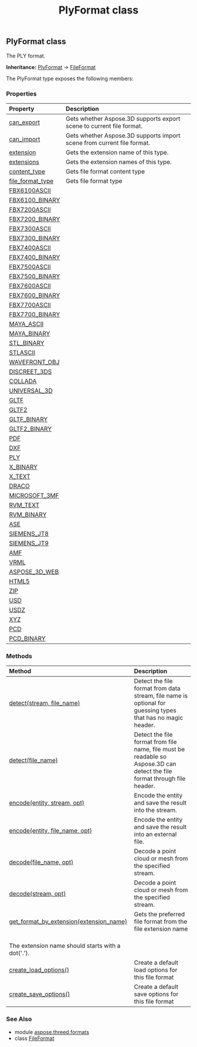 ﻿---
title: PlyFormat class
second_title: Aspose.3D for Python via .NET API References
description: 
type: docs
weight: 200
url: /python-net/aspose.threed.formats/plyformat/
is_root: false
---

## PlyFormat class

The PLY format.



**Inheritance:** [PlyFormat](/3d/python-net/aspose.threed.formats/plyformat) → 
[FileFormat](/3d/python-net/aspose.threed/fileformat)



The PlyFormat type exposes the following members:

### Properties
| Property | Description |
| :- | :- |
| [can_export](/3d/python-net/aspose.threed.formats/plyformat/can_export) | Gets whether Aspose.3D supports export scene to current file format. |
| [can_import](/3d/python-net/aspose.threed.formats/plyformat/can_import) | Gets whether Aspose.3D supports import scene from current file format. |
| [extension](/3d/python-net/aspose.threed.formats/plyformat/extension) | Gets the extension name of this type. |
| [extensions](/3d/python-net/aspose.threed.formats/plyformat/extensions) | Gets the extension names of this type. |
| [content_type](/3d/python-net/aspose.threed.formats/plyformat/content_type) | Gets file format content type |
| [file_format_type](/3d/python-net/aspose.threed.formats/plyformat/file_format_type) | Gets file format type |
| [FBX6100ASCII](/3d/python-net/aspose.threed.formats/plyformat/FBX6100ASCII) |  |
| [FBX6100_BINARY](/3d/python-net/aspose.threed.formats/plyformat/FBX6100_BINARY) |  |
| [FBX7200ASCII](/3d/python-net/aspose.threed.formats/plyformat/FBX7200ASCII) |  |
| [FBX7200_BINARY](/3d/python-net/aspose.threed.formats/plyformat/FBX7200_BINARY) |  |
| [FBX7300ASCII](/3d/python-net/aspose.threed.formats/plyformat/FBX7300ASCII) |  |
| [FBX7300_BINARY](/3d/python-net/aspose.threed.formats/plyformat/FBX7300_BINARY) |  |
| [FBX7400ASCII](/3d/python-net/aspose.threed.formats/plyformat/FBX7400ASCII) |  |
| [FBX7400_BINARY](/3d/python-net/aspose.threed.formats/plyformat/FBX7400_BINARY) |  |
| [FBX7500ASCII](/3d/python-net/aspose.threed.formats/plyformat/FBX7500ASCII) |  |
| [FBX7500_BINARY](/3d/python-net/aspose.threed.formats/plyformat/FBX7500_BINARY) |  |
| [FBX7600ASCII](/3d/python-net/aspose.threed.formats/plyformat/FBX7600ASCII) |  |
| [FBX7600_BINARY](/3d/python-net/aspose.threed.formats/plyformat/FBX7600_BINARY) |  |
| [FBX7700ASCII](/3d/python-net/aspose.threed.formats/plyformat/FBX7700ASCII) |  |
| [FBX7700_BINARY](/3d/python-net/aspose.threed.formats/plyformat/FBX7700_BINARY) |  |
| [MAYA_ASCII](/3d/python-net/aspose.threed.formats/plyformat/MAYA_ASCII) |  |
| [MAYA_BINARY](/3d/python-net/aspose.threed.formats/plyformat/MAYA_BINARY) |  |
| [STL_BINARY](/3d/python-net/aspose.threed.formats/plyformat/STL_BINARY) |  |
| [STLASCII](/3d/python-net/aspose.threed.formats/plyformat/STLASCII) |  |
| [WAVEFRONT_OBJ](/3d/python-net/aspose.threed.formats/plyformat/WAVEFRONT_OBJ) |  |
| [DISCREET_3DS](/3d/python-net/aspose.threed.formats/plyformat/DISCREET_3DS) |  |
| [COLLADA](/3d/python-net/aspose.threed.formats/plyformat/COLLADA) |  |
| [UNIVERSAL_3D](/3d/python-net/aspose.threed.formats/plyformat/UNIVERSAL_3D) |  |
| [GLTF](/3d/python-net/aspose.threed.formats/plyformat/GLTF) |  |
| [GLTF2](/3d/python-net/aspose.threed.formats/plyformat/GLTF2) |  |
| [GLTF_BINARY](/3d/python-net/aspose.threed.formats/plyformat/GLTF_BINARY) |  |
| [GLTF2_BINARY](/3d/python-net/aspose.threed.formats/plyformat/GLTF2_BINARY) |  |
| [PDF](/3d/python-net/aspose.threed.formats/plyformat/PDF) |  |
| [DXF](/3d/python-net/aspose.threed.formats/plyformat/DXF) |  |
| [PLY](/3d/python-net/aspose.threed.formats/plyformat/PLY) |  |
| [X_BINARY](/3d/python-net/aspose.threed.formats/plyformat/X_BINARY) |  |
| [X_TEXT](/3d/python-net/aspose.threed.formats/plyformat/X_TEXT) |  |
| [DRACO](/3d/python-net/aspose.threed.formats/plyformat/DRACO) |  |
| [MICROSOFT_3MF](/3d/python-net/aspose.threed.formats/plyformat/MICROSOFT_3MF) |  |
| [RVM_TEXT](/3d/python-net/aspose.threed.formats/plyformat/RVM_TEXT) |  |
| [RVM_BINARY](/3d/python-net/aspose.threed.formats/plyformat/RVM_BINARY) |  |
| [ASE](/3d/python-net/aspose.threed.formats/plyformat/ASE) |  |
| [SIEMENS_JT8](/3d/python-net/aspose.threed.formats/plyformat/SIEMENS_JT8) |  |
| [SIEMENS_JT9](/3d/python-net/aspose.threed.formats/plyformat/SIEMENS_JT9) |  |
| [AMF](/3d/python-net/aspose.threed.formats/plyformat/AMF) |  |
| [VRML](/3d/python-net/aspose.threed.formats/plyformat/VRML) |  |
| [ASPOSE_3D_WEB](/3d/python-net/aspose.threed.formats/plyformat/ASPOSE_3D_WEB) |  |
| [HTML5](/3d/python-net/aspose.threed.formats/plyformat/HTML5) |  |
| [ZIP](/3d/python-net/aspose.threed.formats/plyformat/ZIP) |  |
| [USD](/3d/python-net/aspose.threed.formats/plyformat/USD) |  |
| [USDZ](/3d/python-net/aspose.threed.formats/plyformat/USDZ) |  |
| [XYZ](/3d/python-net/aspose.threed.formats/plyformat/XYZ) |  |
| [PCD](/3d/python-net/aspose.threed.formats/plyformat/PCD) |  |
| [PCD_BINARY](/3d/python-net/aspose.threed.formats/plyformat/PCD_BINARY) |  |


### Methods
| Method | Description |
| :- | :- |
| [detect(stream, file_name)](/3d/python-net/aspose.threed.formats/plyformat/detect/#io.RawIOBase-str) | Detect the file format from data stream, file name is optional for guessing types that has no magic header. |
| [detect(file_name)](/3d/python-net/aspose.threed.formats/plyformat/detect/#str) | Detect the file format from file name, file must be readable so Aspose.3D can detect the file format through file header. |
| [encode(entity, stream, opt)](/3d/python-net/aspose.threed.formats/plyformat/encode/#Entity-io.RawIOBase-PlySaveOptions) | Encode the entity and save the result into the stream. |
| [encode(entity, file_name, opt)](/3d/python-net/aspose.threed.formats/plyformat/encode/#Entity-str-PlySaveOptions) | Encode the entity and save the result into an external file. |
| [decode(file_name, opt)](/3d/python-net/aspose.threed.formats/plyformat/decode/#str-PlyLoadOptions) | Decode a point cloud or mesh from the specified stream. |
| [decode(stream, opt)](/3d/python-net/aspose.threed.formats/plyformat/decode/#io.RawIOBase-PlyLoadOptions) | Decode a point cloud or mesh from the specified stream. |
| [get_format_by_extension(extension_name)](/3d/python-net/aspose.threed.formats/plyformat/get_format_by_extension/#str) | Gets the preferred file format from the file extension name<br/>The extension name should starts with a dot('.'). |
| [create_load_options()](/3d/python-net/aspose.threed.formats/plyformat/create_load_options/#) | Create a default load options for this file format |
| [create_save_options()](/3d/python-net/aspose.threed.formats/plyformat/create_save_options/#) | Create a default save options for this file format |


### See Also

* module [aspose.threed.formats](../)
* class [FileFormat](/3d/python-net/aspose.threed.formats/fileformat)
